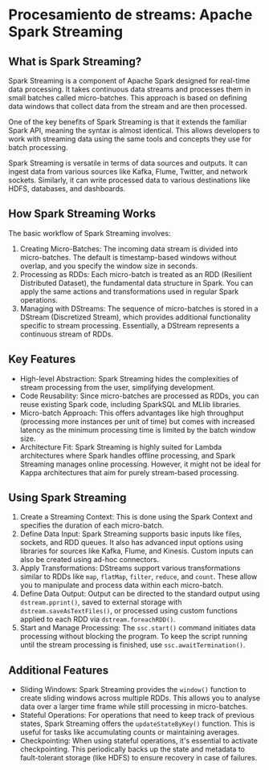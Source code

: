 # Procesamiento de streams: Apache Spark Streaming

## What is Spark Streaming?

Spark Streaming is a component of Apache Spark designed for real-time data processing. It takes continuous data streams and processes them in small batches called micro-batches. This approach is based on defining data windows that collect data from the stream and are then processed.

One of the key benefits of Spark Streaming is that it extends the familiar Spark API, meaning the syntax is almost identical. This allows developers to work with streaming data using the same tools and concepts they use for batch processing.

Spark Streaming is versatile in terms of data sources and outputs. It can ingest data from various sources like Kafka, Flume, Twitter, and network sockets. Similarly, it can write processed data to various destinations like HDFS, databases, and dashboards.

## How Spark Streaming Works

The basic workflow of Spark Streaming involves:

1. Creating Micro-Batches: The incoming data stream is divided into micro-batches. The default is timestamp-based windows without overlap, and you specify the window size in seconds.
2. Processing as RDDs: Each micro-batch is treated as an RDD (Resilient Distributed Dataset), the fundamental data structure in Spark. You can apply the same actions and transformations used in regular Spark operations.
3. Managing with DStreams: The sequence of micro-batches is stored in a DStream (Discretized Stream), which provides additional functionality specific to stream processing. Essentially, a DStream represents a continuous stream of RDDs.

## Key Features

- High-level Abstraction: Spark Streaming hides the complexities of stream processing from the user, simplifying development.
- Code Reusability: Since micro-batches are processed as RDDs, you can reuse existing Spark code, including SparkSQL and MLlib libraries.
- Micro-batch Approach: This offers advantages like high throughput (processing more instances per unit of time) but comes with increased latency as the minimum processing time is limited by the batch window size.
- Architecture Fit: Spark Streaming is highly suited for Lambda architectures where Spark handles offline processing, and Spark Streaming manages online processing. However, it might not be ideal for Kappa architectures that aim for purely stream-based processing.

## Using Spark Streaming

1. Create a Streaming Context: This is done using the Spark Context and specifies the duration of each micro-batch.
2. Define Data Input: Spark Streaming supports basic inputs like files, sockets, and RDD queues. It also has advanced input options using libraries for sources like Kafka, Flume, and Kinesis. Custom inputs can also be created using ad-hoc connectors.
3. Apply Transformations: DStreams support various transformations similar to RDDs like `map`, `flatMap`, `filter`, `reduce`, and `count`. These allow you to manipulate and process data within each micro-batch.
4. Define Data Output: Output can be directed to the standard output using `dstream.pprint()`, saved to external storage with `dstream.saveAsTextFiles()`, or processed using custom functions applied to each RDD via `dstream.foreachRDD()`.
5. Start and Manage Processing: The `ssc.start()` command initiates data processing without blocking the program. To keep the script running until the stream processing is finished, use `ssc.awaitTermination()`.

## Additional Features

- Sliding Windows: Spark Streaming provides the `window()` function to create sliding windows across multiple RDDs. This allows you to analyse data over a larger time frame while still processing in micro-batches.
- Stateful Operations: For operations that need to keep track of previous states, Spark Streaming offers the `updateStateByKey()` function. This is useful for tasks like accumulating counts or maintaining averages.
- Checkpointing: When using stateful operations, it's essential to activate checkpointing. This periodically backs up the state and metadata to fault-tolerant storage (like HDFS) to ensure recovery in case of failures.
